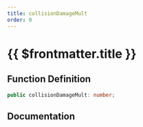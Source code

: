 ```yaml
---
title: collisionDamageMult
order: 0
---
```


# {{ $frontmatter.title }}

## Function Definition

```ts
public collisionDamageMult: number;
```

## Documentation

<!--@include: ./parts/collisionDamageMult.md-->
